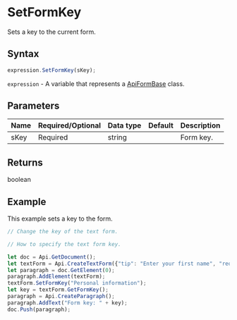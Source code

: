 # SetFormKey

Sets a key to the current form.

## Syntax

```javascript
expression.SetFormKey(sKey);
```

`expression` - A variable that represents a [ApiFormBase](../ApiFormBase.md) class.

## Parameters

| **Name** | **Required/Optional** | **Data type** | **Default** | **Description** |
| ------------- | ------------- | ------------- | ------------- | ------------- |
| sKey | Required | string |  | Form key. |

## Returns

boolean

## Example

This example sets a key to the form.

```javascript editor-pdf
// Change the key of the text form.

// How to specify the text form key.

let doc = Api.GetDocument();
let textForm = Api.CreateTextForm({"tip": "Enter your first name", "required": true, "placeholder": "First name", "comb": true, "maxCharacters": 10, "cellWidth": 3, "multiLine": false, "autoFit": false});
let paragraph = doc.GetElement(0);
paragraph.AddElement(textForm);
textForm.SetFormKey("Personal information");
let key = textForm.GetFormKey();
paragraph = Api.CreateParagraph();
paragraph.AddText("Form key: " + key);
doc.Push(paragraph);
```

